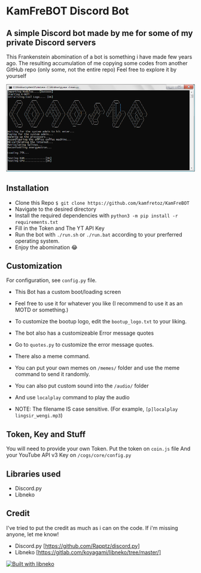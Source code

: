 # KamFreBOT Discord Bot

## A simple Discord bot made by me for some of my private Discord servers

This Frankenstein abomination of a bot is something i have made few years ago. The resulting accumulation of me copying some codes from another GitHub repo (only some, not the entire repo)
Feel free to explore it by yourself

![Bootup Screen](/screenshot/bootup.png)

## Installation

* Clone this Repo `$ git clone https://github.com/kamfretoz/KamFreBOT`
* Navigate to the desired directory
* Install the required dependencies with `python3 -m pip install -r requirements.txt`
* Fill in the Token and The YT API Key
* Run the bot with `./run.sh` or `./run.bat` according to your prerferred operating system.
* Enjoy the abomination 😂

## Customization

For configuration, see `config.py` file.

* This Bot has a custom boot/loading screen
* Feel free to use it for whatever you like (I recommend to use it as an MOTD or something.)
* To customize the bootup logo, edit the `bootup_logo.txt` to your liking.
  
* The bot also has a customizeable Error message quotes
* Go to `quotes.py` to customize the error message quotes.
  
* There also a meme command.
* You can put your own memes on `/memes/` folder and use the meme command to send it randomly.

* You can also put custom sound into the `/audio/` folder
* And use `localplay` command to play the audio
* NOTE: The filename IS case sensitive. (For example, `[p]localplay lingsir_wengi.mp3`)

## Token, Key and Stuff

You will need to provide your own Token.
Put the token on `coin.js` file
And your YouTube API v3 Key on `/cogs/core/config.py`

## Libraries used

* Discord.py
* Libneko

## Credit

I've tried to put the credit as much as i can on the code. If i'm missing anyone, let me know!

* Discord.py [https://github.com/Rapptz/discord.py]
* Libneko    [https://gitlab.com/koyagami/libneko/tree/master/]

[![Built with libneko](https://img.shields.io/badge/built%20with-libneko-ff69b4.svg)](https://gitlab.com/koyagami/libneko)
